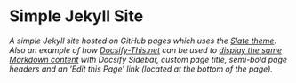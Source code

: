 # Simple Jekyll Site

_A simple Jekyll site hosted on GitHub pages which uses the [Slate theme](https://github.com/pages-themes/slate). Also an example of how [Docsify-This.net](https://docsify-this.net) can be used to [display the same Markdown content](https://docsify-this.net/?basePath=https://raw.githubusercontent.com/paulhibbitts/simple-jekyll-site/main&homepage=index.md&sidebar=true&maxLevel=3&page-title=My%20Open%20Publishing%20Space#/) with Docsify Sidebar, custom page title, semi-bold page headers and an ‘Edit this Page’ link (located at the bottom of the page)._